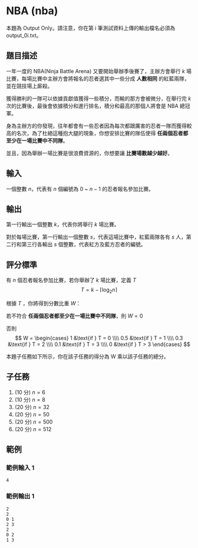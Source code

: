 # NBA (nba)
本題為 Output Only。請注意，你在第 i 筆測試資料上傳的輸出檔名必須為 output_0i.txt。
## 題目描述
一年一度的 NBA(Ninja Battle Arena) 又要開始舉辦季後賽了，主辦方會舉行 $k$ 場比賽，每場比賽中主辦方會將報名的忍者選其中一些分成 **人數相同** 的紅藍兩隊，並在競技場上廝殺。

獲得勝利的一隊可以依據貢獻值獲得一些積分，而輸的那方會被微分，在舉行完 $k$ 次的比賽後，最後會依據積分和進行排名，積分和最高的那個人將會是 NBA 總冠軍。

身為主辦方的你發現，往年都會有一些忍者因為每次都跟厲害的忍者一隊而獲得較高的名次，為了杜絕這種抱大腿的現象，你想安排比賽的隊伍使得 **任兩個忍者都至少在一場比賽中不同隊**。

並且，因為舉辦一場比賽是很浪費資源的，你想要讓 **比賽場數越少越好**。

## 輸入
一個整數 $n$，代表有 $n$ 個編號為 $0$ ~ $n - 1$ 的忍者報名參加比賽。

## 輸出
第一行輸出一個整數 $k$，代表你將舉行 $k$ 場比賽。

對於每場比賽，第一行輸出一個整數 $s$，代表這場比賽中，紅藍兩隊各有 $s$ 人，第二行和第三行各輸出 $s$ 個整數，代表紅方及藍方忍者的編號。

## 評分標準
有 $n$ 個忍者報名參加比賽，若你舉辦了 $k$ 場比賽，定義 $T$
$$
T = k - \lceil \log_2 n\rceil
$$



根據 $T$ ，你將得到分數比重 $W$：

若不符合 **任兩個忍者都至少在一場比賽中不同隊**，則 $W = 0$

否則
$$
W =
\begin{cases}
1   &\text{if } T = 0  \\\\
0.5   &\text{if } T = 1  \\\\
0.3 &\text{if } T = 2  \\\\
0.1 &\text{if } T = 3  \\\\
0 &\text{if } T > 3  
\end{cases}
$$

本題子任務如下所示，你在該子任務的得分為 W 乘以該子任務的總分。

<div style="page-break-after: always"></div>

## 子任務
1. (10 分) $n = 6$
2. (10 分) $n = 8$
3. (20 分) $n = 32$
4. (20 分) $n = 50$
5. (20 分) $n = 500$
6. (20 分) $n = 512$



## 範例

### 範例輸入 1
```
4
```

### 範例輸出 1
```
2
2
0 1
2 3
2
0 2
1 3
```


